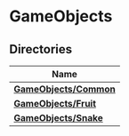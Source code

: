 # GameObjects



## Directories

| Name           |
| -------------- |
| **[GameObjects/Common](Files/dir_019d7bb7361f9aa3b48f96cc632e1810.md#dir-gameobjects/common)**  |
| **[GameObjects/Fruit](Files/dir_d43acb0eca89dcd76dfd506cf0dbcdce.md#dir-gameobjects/fruit)**  |
| **[GameObjects/Snake](Files/dir_dbfe116202b1600769614f98728cbd53.md#dir-gameobjects/snake)**  |


